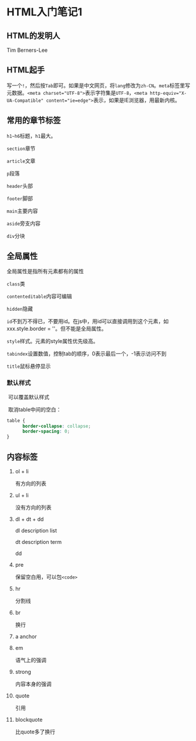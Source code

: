 # HTML入门笔记1
## HTML的发明人
  Tim Berners-Lee
## HTML起手
  写一个`!`，然后按`Tab`即可。如果是中文网页，将`lang`修改为`zh-CN`。`meta`标签里写元数据。`<meta charset="UTF-8">`表示字符集是`UTF-8`，`<meta http-equiv="X-UA-Compatible" content="ie=edge">`表示，如果是IE浏览器，用最新内核。
## 常用的章节标签
  `h1~h6`标题，`h1`最大。

  `section`章节

  `article`文章

  `p`段落

  `header`头部

  `footer`脚部

  `main`主要内容

  `aside`旁支内容

  `div`分块
## 全局属性
  全局属性是指所有元素都有的属性

  `class`类

  `contenteditable`内容可编辑

  `hidden`隐藏

  `id`不到万不得已，不要用id。在js中，用id可以直接调用到这个元素，如xxx.style.border = ''。但不能是全局属性。

  `style`样式。元素的style属性优先级高。

  `tabindex`设置数值，控制tab的顺序，0表示最后一个，-1表示访问不到

  `title`鼠标悬停显示
### 默认样式

​		可以覆盖默认样式

​		取消table中间的空白：

```css	
table {
      border-collapse: collapse;
      border-spacing: 0;
}
```

## 内容标签

1. ol + li

    有方向的列表

2. ul + li

    没有方向的列表

3. dl + dt + dd

   dl description list

   dt description term

   dd

4. pre
   
   保留空白用，可以包`<code>`

5. hr

   分割线

6. br

   换行

7. a anchor

8. em

   语气上的强调

9.  strong

    内容本身的强调

10. quote
    
    引用

11. blockquote
    
    比quote多了换行